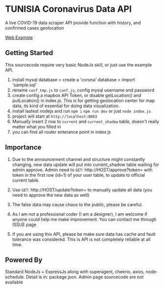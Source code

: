 ﻿# TUNISIA Coronavirus Data API

A live COVID-19 data scraper API provide function with history, and confirmed cases geolocation

[Web Example](http://covid19uk.live/ "Web Example") <br>




## Getting Started

This sourcecode require very basic NodeJs skill, or just use the example API.

1. install mysql database > create a 'corona' database > import 'sample.sql'
2. rename `conf_tmp.js` to `conf.js`, config mysql username and password
3. create config a mapbox API Token, or disable getLocation() and putLocation() in index.js. This is for getting geolocation center for map data, its kind of essential for doing data visualization.
4. install lastest nodejs and run
	`npm i`
	`npm run dev` or just `node index.js`
5. project will start at `http://localhost:8003`
6. Manually insert 2 row to `current` and `current_shadow` table, doesn't really matter what you filled in
7. you can find all router enterance point in index.js


## Importance
1. Due to the announcement channel and structure might constantly changing, new data update will put into current_shadow table waiting for admin approve. Admin need to `GET`: http://HOST/approve?token= with token in the first row (id=1) of your user table, to update to official current table.

2. Use `GET`: http://HOST/update?token= to manually update all data (you need to approve the new data as well)

3. The false data may cause chaos to the public, please be careful. 

4. As I am not a professional coder (I am a designer), I am welcome if anyone could help me make improvement. You can contact me through ISSUE page

5. If you are using this API, please be make sure data has cache and fault tolerance was considered. This is API is not completely reliable at all time.

## Powered By
Standard NodeJs + ExpressJs along with superagent, cheerio, axios, node-schedule. Detail is in: package.json. Admin page sourcecode are not available


